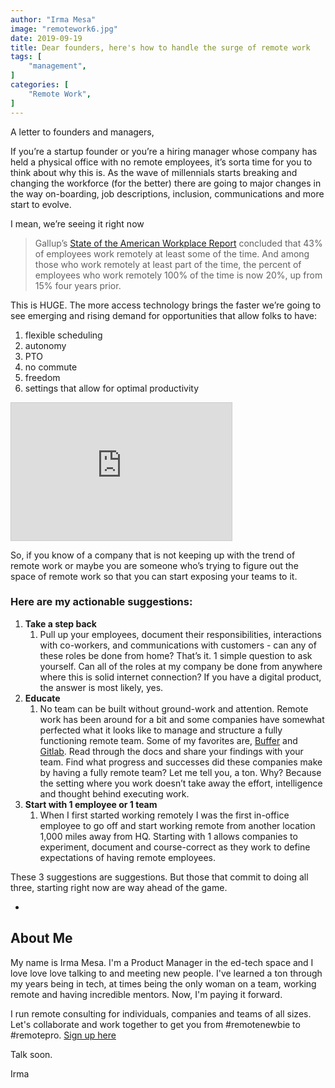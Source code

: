 ```yaml
---
author: "Irma Mesa"
image: "remotework6.jpg"
date: 2019-09-19
title: Dear founders, here's how to handle the surge of remote work
tags: [
    "management",
]
categories: [
    "Remote Work",
]
---
```


A letter to founders and managers,

<!--more-->

If you’re a startup founder or you’re a hiring manager whose company has held a physical office with no remote employees, it’s sorta time for you to think about why this is. As the wave of millennials starts breaking and changing the workforce (for the better) there are going to major changes in the way on-boarding, job descriptions, inclusion, communications and more start to evolve.

I mean, we’re seeing it right now

> Gallup’s [State of the American Workplace Report](https://www.gallup.com/workplace/238085/state-american-workplace-report-2017.aspx) concluded that 43% of employees work remotely at least some of the time. And among those who work remotely at least part of the time, the percent of employees who work remotely 100% of the time is now 20%, up from 15% four years prior.

This is HUGE. The more access technology brings the faster we’re going to see emerging and rising demand for opportunities that allow folks to have:

1. flexible scheduling
2. autonomy
3. PTO
4. no commute
5. freedom
6. settings that allow for optimal productivity

<iframe
scrolling="no"
style="width:70%!important;height:220px;border:1px #ccc solid !important"
src="https://buttondown.email/goremoteli?as_embed=true"
></iframe>

So, if you know of a company that is not keeping up with the trend of remote work or maybe you are someone who’s trying to figure out the space of remote work so that you can start exposing your teams to it.

### Here are my actionable suggestions:

1. **Take a step back**
   1. Pull up your employees, document their responsibilities, interactions with co-workers, and communications with customers - can any of these roles be done from home? That’s it. 1 simple question to ask yourself. Can all of the roles at my company be done from anywhere where this is solid internet connection? If you have a digital product, the answer is most likely, yes.
2. **Educate**
   1. No team can be built without ground-work and attention. Remote work has been around for a bit and some companies have somewhat perfected what it looks like to manage and structure a fully functioning remote team. Some of my favorites are, [Buffer](https://remote.co/company/buffer/) and [Gitlab](https://about.gitlab.com/company/culture/all-remote/). Read through the docs and share your findings with your team. Find what progress and successes did these companies make by having a fully remote team? Let me tell you, a ton. Why? Because the setting where you work doesn’t take away the effort, intelligence and thought behind executing work.
3. **Start with 1 employee or 1 team**
   1. When I first started working remotely I was the first in-office employee to go off and start working remote from another location 1,000 miles away from HQ. Starting with 1 allows companies to experiment, document and course-correct as they work to define expectations of having remote employees.

These 3 suggestions are suggestions. But those that commit to doing all three, starting right now are way ahead of the game.

-

## About Me

My name is Irma Mesa. I'm a Product Manager in the ed-tech space and I love love love talking to and meeting new people. I've learned a ton through my years being in tech, at times being the only woman on a team, working remote and having incredible mentors. Now, I'm paying it forward.

I run remote consulting for individuals, companies and teams of all sizes. Let's collaborate and work together to get you from #remotenewbie to #remotepro. [Sign up here](https://goremote.li)

Talk soon.

Irma
